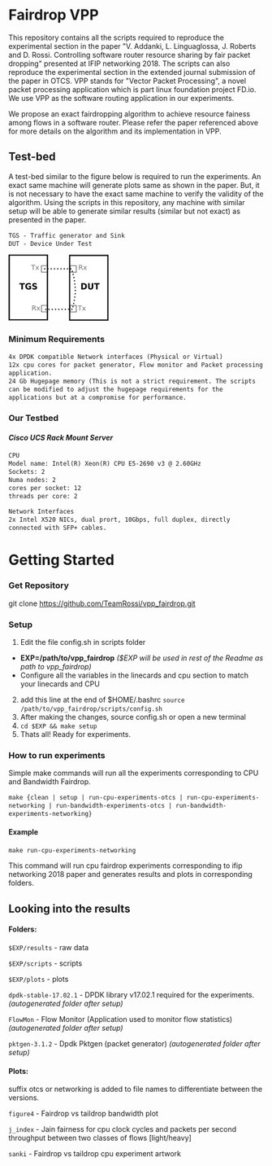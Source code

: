 # Fairdrop VPP

This repository contains all the scripts required to reproduce the experimental section in the paper "V. Addanki, L. Linguaglossa, J. Roberts and D. Rossi. Controlling software router resource sharing by fair packet dropping" presented at IFIP networking 2018. The scripts can also reproduce the experimental section in the extended journal submission of the paper in OTCS. VPP stands for "Vector Packet Processing", a novel packet processing application which is part linux foundation project FD.io. We use VPP as the software routing application in our experiments.

We propose an exact fairdropping algorithm to achieve resource fainess among flows in a software router. Please refer the paper referenced above for more details on the algorithm and its implementation in VPP.

## Test-bed

A test-bed similar to the figure below is required to run the experiments. An exact same machine will generate plots same as shown in the paper. But, it is not necessary to have the exact same machine to verify the validity of the algorithm. Using the scripts in this repository, any machine with similar setup will be able to generate similar results (similar but not exact) as presented in the paper.
```
TGS - Traffic generator and Sink
DUT - Device Under Test
```
![alt text](https://raw.githubusercontent.com/vamsiDT/fairdrop-results/master/plots/testbed.png)

### Minimum Requirements
```
4x DPDK compatible Network interfaces (Physical or Virtual)
12x cpu cores for packet generator, Flow monitor and Packet processing application.
24 Gb Hugepage memory (This is not a strict requirement. The scripts can be modified to adjust the hugepage requirements for the applications but at a compromise for performance.
```
### Our Testbed

#### *Cisco UCS Rack Mount Server*
```
CPU
Model name: Intel(R) Xeon(R) CPU E5-2690 v3 @ 2.60GHz
Sockets: 2
Numa nodes: 2
cores per socket: 12
threads per core: 2

```
```
Network Interfaces
2x Intel X520 NICs, dual prort, 10Gbps, full duplex, directly connected with SFP+ cables.
```
# Getting Started

### Get Repository
git clone https://github.com/TeamRossi/vpp_fairdrop.git

### Setup

1. Edit the file config.sh in scripts folder
  *  __EXP=/path/to/vpp_fairdrop__ *($EXP will be used in rest of the Readme as path to vpp_fairdrop)*
  * Configure all the variables in the linecards and cpu section to match your linecards and CPU
2. add this line at the end of $HOME/.bashrc `source /path/to/vpp_fairdrop/scripts/config.sh`
3. After making the changes, source config.sh or open a new terminal
4. `cd $EXP && make setup`
5. Thats all! Ready for experiments.

### How to run experiments

Simple make commands will run all the experiments corresponding to CPU and Bandwidth Fairdrop.
```
make {clean | setup | run-cpu-experiments-otcs | run-cpu-experiments-networking | run-bandwidth-experiments-otcs | run-bandwidth-experiments-networking}
```
#### Example

`make run-cpu-experiments-networking`

This command will run cpu fairdrop experiments corresponding to ifip networking 2018 paper and generates results and plots in corresponding folders.

## Looking into the results

#### Folders:

`$EXP/results` - raw data

`$EXP/scripts` - scripts

`$EXP/plots` - plots

`dpdk-stable-17.02.1` - DPDK library v17.02.1 required for the experiments. _(autogenerated folder after setup)_

`FlowMon` - Flow Monitor (Application used to monitor flow statistics) _(autogenerated folder after setup)_

`pktgen-3.1.2` - Dpdk Pktgen (packet generator) _(autogenerated folder after setup)_

#### Plots:

suffix otcs or networking is added to file names to differentiate between the versions.

`figure4` - Fairdrop vs taildrop bandwidth plot

`j_index` - Jain fairness for cpu clock cycles and packets per second throughput between two classes of flows [light/heavy]

`sanki` - Fairdrop vs taildrop cpu experiment artwork
